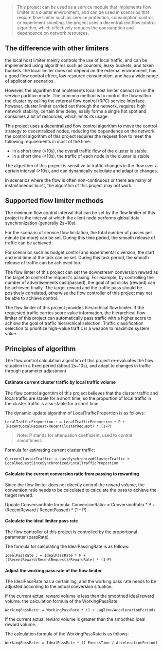 >This project can be used as a service module that implements flow limiter in a cluster environment, 
>and can be used in scenarios that require flow limiter such as service protection, consumption control, or experiment shunting. 
>the project uses a decentralized flow control algorithm, 
>which effectively reduces the consumption and dependence on network resources.

## The difference with other limiters
     
the local host limiter mainly controls the use of local traffic, 
and can be implemented using algorithms such as counters, leaky buckets, and token buckets. 
the local limiter does not depend on the external environment, has a good flow control effect, 
low resource consumption, and has a wide range of application scenarios.

However, the algorithm that implements local host limiter cannot run in the service partition mode. 
The common method is to control the flow within the cluster by calling the external flow control (RPC) service interface. 
however, cluster limiter carried out through the network, requires high network stability, certain time delay, 
easily forms a single hot spot and consumes a lot of resources, which limits its usage.

This project uses a decentralized flow control algorithm to move the control strategy to  decentralized nodes, 
reducing the dependence on the network. 
the control algorithm of this project requires the request flow to meet the following requirements in most of the time:
* In a short time (<10s), the overall traffic flow of the cluster is stable.
* In a short time (<10s), the traffic of each node in the cluster is stable.
     
The algorithm of this project is sensitive to traffic changes in the flow over a certain interval (>10s), and can dynamically calculate and adapt to changes.

In scenarios where the flow is often non-continuous or there are many of instantaneous burst, the algorithm of this project may not work.

## Supported flow limiter methods
The minimum flow control interval that can be set by the flow limiter of this project is the interval at which the client node performs global data synchronization (generally 2s~10s). 

For the scenario of service flow limitation, the total number of passes per minute (or more) can be set. During this time period, the smooth release of traffic can be achieved. 

For scenarios such as budget control and experimental diversion, the start and end time of the task can be set. During this task period, the smooth release of traffic can be achieved too.

The flow limter of this project can set the downstream conversion reward as the target to control the request's passing. 
For example, by controlling the number of advertisements cast(passed), the goal of ad clicks (reward) can be achieved finally. 
The target reward  and the traffic pass should be positively correlated, otherwise the flow controller of this project may not be able to achieve control.

The flow limiter of this project provides hierarchical flow limiter. If the requested traffic carries score value information, 
the hierarchical flow limiter of this project can automatically pass traffic with a higher score to achieve the goal of traffic hierarchical selection. 
Traffic classification selection to prioritize high-value traffic is a weapon to maximize system value.

## Principles of algorithm
The flow control calculation algorithm of this project re-evaluates the flow situation in a fixed period (about 2s~10s), and adapt to changes in traffic through parameter adjustment.

#### Estimate current cluster traffic by local traffic volume
The flow control algorithm of this project believes that the cluster traffic and local traffic are stable for a short time, 
so the proportion of local traffic in the cluster traffic is also stable for a short time.

The dynamic update algorithm of LocalTrafficProportion is as follows:
    
    LocalTrafficProportion : = LocalTrafficProportion * P + (RecentLocalRequest/RecentClusterRequest) * (1-P)
    
   >Note: P stands for attenuation coefficient, used to control smoothness.

Formula for estimating current cluster traffic:

    CurrentClusterTraffic: = LastSynchronizedClusterTraffic + LocalRequestSinceSynchronized/LocalTrafficProportion
    
    
#### Calculate the current conversion ratio from passing to rewarding
Since the flow limiter does not directly control the reward volume, 
the conversion ratio needs to be calculated to calculate the pass to achieve the target reward. 

Update ConversionRate formula:
    ConversionRatio: = ConversionRatio * P + (RecentReward / RecentPassed) * (1 – P)

#### Calculate the ideal limiter pass rate
The flow controller of this project is controlled by the proportional parameter (passRate). 

The formula for calculating the IdealPassingRate is as follows:

    IdealPassRate : = IdealPassRate * P + ((RecentReward/RecentRequest)/RewardRate) * (1-P)
    
#### Adjust the working pass rate of the flow limiter
The IdealPassRate has a certain lag, and the working pass rate needs to be adjusted according to the actual conversion situation.

If the current actual reward volume is less than the smoothed ideal reward volume, 
the calculation formula of the WorkingPassRate:

    WorkingPassRate: = WorkingPassRate * (1 + LagTime/AccelerationPeriod)
 
If the current actual reward volume is greater than the smoothed ideal reward volume. 

The calculation formula of the WorkingPassRate is as follows:

    WorkingPassRate: = IdealPassRate * (1-ExcessTime / AccelerationPeriod)
    
